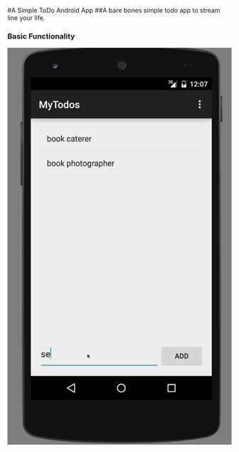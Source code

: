 #A Simple ToDo Android App
##A bare bones simple todo app to stream line your life.

### Basic Functionality
![app demo](/app_demo.gif)
